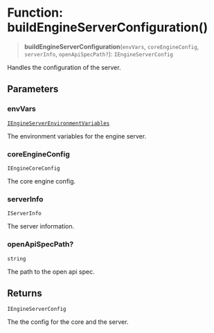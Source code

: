 # Function: buildEngineServerConfiguration()

> **buildEngineServerConfiguration**(`envVars`, `coreEngineConfig`, `serverInfo`, `openApiSpecPath?`): `IEngineServerConfig`

Handles the configuration of the server.

## Parameters

### envVars

[`IEngineServerEnvironmentVariables`](../interfaces/IEngineServerEnvironmentVariables.md)

The environment variables for the engine server.

### coreEngineConfig

`IEngineCoreConfig`

The core engine config.

### serverInfo

`IServerInfo`

The server information.

### openApiSpecPath?

`string`

The path to the open api spec.

## Returns

`IEngineServerConfig`

The the config for the core and the server.
